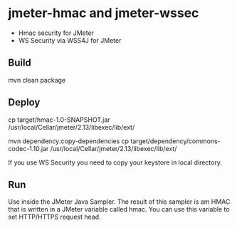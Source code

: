 # jmeter-hmac and jmeter-wssec
- Hmac security for JMeter
- WS Security via WSS4J for JMeter

Build
-----
mvn clean package


Deploy
------
cp target/hmac-1.0-SNAPSHOT.jar /usr/local/Cellar/jmeter/2.13/libexec/lib/ext/

mvn dependency:copy-dependencies
cp target/dependency/commons-codec-1.10.jar /usr/local/Cellar/jmeter/2.13/libexec/lib/ext/

If you use WS Security you need to copy your keystore in local directory.

Run
---
Use inside the JMeter Java Sampler. The result of this sampler is am HMAC that is written in a JMeter variable called hmac. You can use this variable to set HTTP/HTTPS request head.
